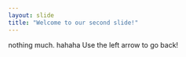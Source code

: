```yaml
---
layout: slide
title: "Welcome to our second slide!"
---
```

nothing much. hahaha
Use the left arrow to go back!
